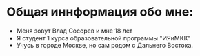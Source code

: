 # Общая иннформация обо мне:
* Меня зовут Влад Сосорев и мне 18 лет
* Я студент 1 курса образовательной программы "ИЯиМКК"
* Учусь в городе Москве, но сам родом с Дальнего Востока.

